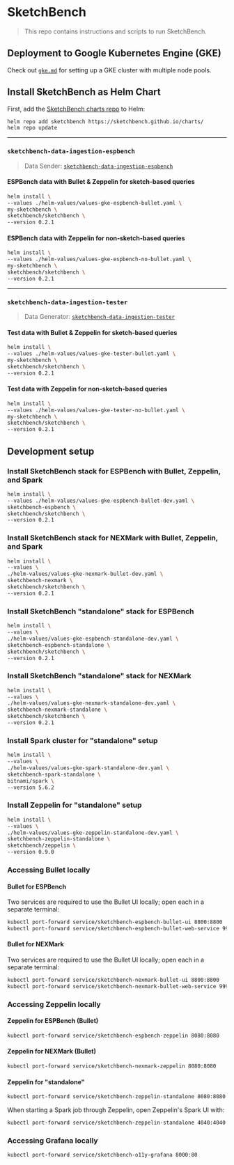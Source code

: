 # SketchBench

> This repo contains instructions and scripts to run SketchBench.

## Deployment to Google Kubernetes Engine (GKE)

Check out [`gke.md`](https://github.com/SketchBench/sketchbench/blob/main/gke.md) for setting up a GKE cluster with multiple node pools.

## Install SketchBench as Helm Chart

First, add the [SketchBench charts repo](https://github.com/SketchBench/charts) to Helm:

```bash
helm repo add sketchbench https://sketchbench.github.io/charts/
helm repo update
```

---

### `sketchbench-data-ingestion-espbench`

> Data Sender: [`sketchbench-data-ingestion-espbench`](https://github.com/SketchBench/sketchbench-data-ingestion-espbench)

#### ESPBench data with Bullet & Zeppelin for sketch-based queries

```bash
helm install \
--values ./helm-values/values-gke-espbench-bullet.yaml \
my-sketchbench \
sketchbench/sketchbench \
--version 0.2.1
```

#### ESPBench data with Zeppelin for non-sketch-based queries

```bash
helm install \
--values ./helm-values/values-gke-espbench-no-bullet.yaml \
my-sketchbench \
sketchbench/sketchbench \
--version 0.2.1
```

---

### `sketchbench-data-ingestion-tester`

> Data Generator: [`sketchbench-data-ingestion-tester`](https://github.com/SketchBench/sketchbench-data-ingestion-tester)

#### Test data with Bullet & Zeppelin for sketch-based queries

```bash
helm install \
--values ./helm-values/values-gke-tester-bullet.yaml \
my-sketchbench \
sketchbench/sketchbench \
--version 0.2.1
```

#### Test data with Zeppelin for non-sketch-based queries

```bash
helm install \
--values ./helm-values/values-gke-tester-no-bullet.yaml \
my-sketchbench \
sketchbench/sketchbench \
--version 0.2.1
```

## Development setup

### Install SketchBench stack for ESPBench with Bullet, Zeppelin, and Spark

```bash
helm install \
--values ./helm-values/values-gke-espbench-bullet-dev.yaml \
sketchbench-espbench \
sketchbench/sketchbench \
--version 0.2.1
```

### Install SketchBench stack for NEXMark with Bullet, Zeppelin, and Spark

```bash
helm install \
--values \
./helm-values/values-gke-nexmark-bullet-dev.yaml \
sketchbench-nexmark \
sketchbench/sketchbench \
--version 0.2.1
```

### Install SketchBench "standalone" stack for ESPBench

```bash
helm install \
--values \
./helm-values/values-gke-espbench-standalone-dev.yaml \
sketchbench-espbench-standalone \
sketchbench/sketchbench \
--version 0.2.1
```

### Install SketchBench "standalone" stack for NEXMark

```bash
helm install \
--values \
./helm-values/values-gke-nexmark-standalone-dev.yaml \
sketchbench-nexmark-standalone \
sketchbench/sketchbench \
--version 0.2.1
```

### Install Spark cluster for "standalone" setup

```bash
helm install \
--values \
./helm-values/values-gke-spark-standalone-dev.yaml \
sketchbench-spark-standalone \
bitnami/spark \
--version 5.6.2
```

### Install Zeppelin for "standalone" setup

```bash
helm install \
--values \
./helm-values/values-gke-zeppelin-standalone-dev.yaml \
sketchbench-zeppelin-standalone \
sketchbench/zeppelin \
--version 0.9.0
```

### Accessing Bullet locally

#### Bullet for ESPBench

Two services are required to use the Bullet UI locally; open each in a separate terminal:

```bash
kubectl port-forward service/sketchbench-espbench-bullet-ui 8800:8800
kubectl port-forward service/sketchbench-espbench-bullet-web-service 9999:9999
```

#### Bullet for NEXMark

Two services are required to use the Bullet UI locally; open each in a separate terminal:

```bash
kubectl port-forward service/sketchbench-nexmark-bullet-ui 8800:8800
kubectl port-forward service/sketchbench-nexmark-bullet-web-service 9999:9999
```

### Accessing Zeppelin locally

#### Zeppelin for ESPBench (Bullet)

```bash
kubectl port-forward service/sketchbench-espbench-zeppelin 8080:8080
```

#### Zeppelin for NEXMark (Bullet)

```bash
kubectl port-forward service/sketchbench-nexmark-zeppelin 8080:8080
```

#### Zeppelin for "standalone"

```bash
kubectl port-forward service/sketchbench-zeppelin-standalone 8080:8080
```

When starting a Spark job through Zeppelin, open Zeppelin's Spark UI with:

```bash
kubectl port-forward service/sketchbench-zeppelin-standalone 4040:4040
```

### Accessing Grafana locally

```bash
kubectl port-forward service/sketchbench-o11y-grafana 8000:80
```
